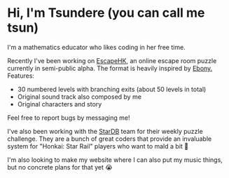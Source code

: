 # Hi, I'm Tsundere (you can call me tsun)

I'm a mathematics educator who likes coding in her free time.


Recently I've been working on [EscapeHK](https://escapehkbeta.surge.sh/arianna/welcome.html), an online escape room puzzle currently in semi-public alpha. The format is heavily inspired by <a href="https://ebonyriddle.com/">Ebony.</a>
Features:
- 30 numbered levels with branching exits (about 50 levels in total)
- Original sound track also composed by me
- Original characters and story
  
Feel free to report bugs by messaging me!

I've also been working with the [StarDB](https://stardb.gg/) team for their weekly puzzle challenge.
They are a bunch of great coders that provide an invaluable system for "Honkai: Star Rail" players who want to mald a bit 🫣

I'm also looking to make my website where I can also put my music things, but no concrete plans for that yet 😭
